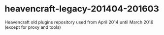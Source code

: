 # heavencraft-legacy-201404-201603
Heavencraft old plugins repository used from April 2014 until March 2016 (except for proxy and tools)
